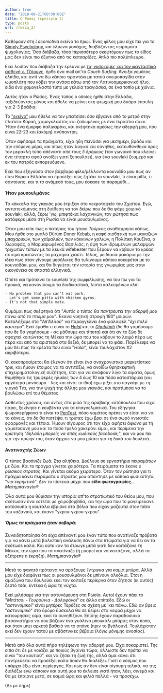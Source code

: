 ```yaml
---
author: true
date: "2018-08-21T00:00:00Z"
title: Ο Ρώσος (εμπειρία 2)
type: posts
url: /rwsia_2/
---
```



Καθόμουν στη *Locomotiva* εκείνο το πρωί. Ένας φίλος μου είχε πει για το [Simply Psychology](https://simplypsychology.org), και έλιωνα μονάχος, διαβάζοντας πειράματα ψυχολογίας. Όσο διάβαζα, τόσο περισσότερο σκεφτόμουν πως το είδος μας δεν είναι πιο έξυπνο από τις *κατσαρίδες*. Απλά πιο πολύπλευρο.

Εκεί λοιπόν που διάβαζα την έρευνα με [τις νοσοκόμες και τον φανταστικό ασθενή κ. Τζόουνς](https://simplypsychology.org/hofling-obedience.html), ήρθε ένα mail απ'το *Couch Surfing*. Άνοιξα γεμάτος ελπίδα, και αντί να δω κάποιο τιραντάκι με τατού ονειροπαγίδα στην ωμοπλάτη που κόβει την ανάσα κάτω από τον Λατινοαμερικανικό ήλιο, είδα ένα χαμογελαστό τύπο με γελοία τραγιάσκα, σε ένα τοπίο με χιόνια.

Αυτός ήταν ο Ρώσος. Ένας τύπος ο οποίος ήρθε στην Ελλάδα, ταξιδεύοντας μόνος και ήθελε να μείνει στη φτωχική μου δυάρα έπαυλη για 2-3 βράδια.

Το ["εκείνο"](https://el.wikipedia.org/wiki/%CE%95%CE%BA%CE%B5%CE%AF%CE%BD%CE%BF,_%CE%95%CE%B3%CF%8E_%CE%BA%CE%B1%CE%B9_%CE%A5%CF%80%CE%B5%CF%81%CE%B5%CE%B3%CF%8E) μου ήθελε να τον μπατσίσει όσο έβγαινε από το μετρό στην πλατεία Κοραή, χαμογελαστός και ζαλωμένος με ένα τεράστιο σάκο. Ήταν ένα έμορφο παλικαράκι, και σκέφτηκα αμέσως την αδερφή μου, που είναι 22-23 και (ακόμη) ανύπαντρη.

Όταν αφήσαμε τα πράγματα, είχα ήδη πεινάσει για μεσημέρι, βράδυ και την επόμενη μέρα, και όπως ήταν λογικό και σύνηθες, κατευθύνθηκα προς τον μερακλή τύπο απέναντι από τους *5 δρόμους* (τον γωνιακό που κλείνει ένα τέταρτο αφού ανοίξει γιατί ξεπουλάει), για ένα souvlaki ζουμερό και εκ του πατρός εκπορευόμενο.

Εκεί που εξηγούσα στον βάρβαρο φίλο/μέλλοντα κουνιάδο μου πως αν πάει Βόρεια Ελλάδα να προσέξει πώς ζητάει το souvlaki, τι είναι pitta, τι σάντουιτς, και τι το ανάμεσό τους, μου έσκασε το παραμύθι...

#### Ήταν μουσουλμάνος
Τα κόκκαλα της γιαγιάς μου έτριξαν στο νεκροταφείο του Σχιστού. Εγώ, αντιστεκόμενος στη διάθεση να τον δείρω που δε θα φάμε *χοιρινό* souvlaki, αλλά, ξέρω 'γω, μπιφτέκια λαχανικών, τον ρώτησα πως κατάφερε μέσα στη Ρωσία να είναι μουσουλμάνος.

Όταν μου είπε πως ο πατέρας του ήτανε *Τούρκος* αναθάρρησα κάπως. Μου ήρθε στο μυαλό Dürüm Doner Kebab, η καφέ αισθητική των μαγαζιών μπαχαρικών, των χαϊμαλιών, των κόκκινων χαλιών, η Πολίτικη Κουζίνα, ο Χωραφάς, ο Μαρμαρωμένος Βασιλιάς, η όψη των ιδρωμένων μελαμψών τριχωτών τύπων με τα λευκά wifebeater που ξέρουν να κόβουν το κρέας σε κιμά κρατώντας τα μαχαίρια χιαστί. Τέλος, μειδίασα μακάρια με την ιδέα πως όταν γίνουμε μεσήλικες θα τυλίγουμε κάποιο κοκορέτσι με το κουνιαδάκι μου, και θα διηγιέται την ιστορία της γνωριμίας μας στην οικογένεια σε σπαστά ελληνικά.

Οπότε και πρότεινα το souvlaki της συμφιλίωσης, να του πω για τα προικιά, να κανονίσουμε τα διαδικαστικά, λίστα καλεσμένων κλπ:

```
- No problem that you can't eat pork.
  Let's get some pitta with chicken gyros.
- It's not that simple mate.
```

Θυμάμαι πως σκέφτηκα ότι "*Αυτός ο τύπος θα παντρευτεί την αδερφή μου πάνω από το πτώμα μου*". Έκανα νοητική στροφή 180° μοιρών. Καταλήξαμε στο "*Απ'Αλλού*" να παραγγέλνει ένα φαλάφελ "*όχι πολύ καυτερό*". Εκεί έμαθα τι είναι το [*Halal*](https://en.wikipedia.org/wiki/Halal) και το [*Dhabihah*](https://en.wikipedia.org/wiki/Dhabihah) (δε θα γαμήσουμε που δε θα γαμήσουμε - ας μάθουμε και τίποτα) και ότι αν το ζώο δε σφαχτεί κοιτώντας τη Μέκκα την ώρα που του κόβουν το λαιμό πέρα ως πέρα και από τα αριστερά στα δεξιά, δε μπορεί να το φάει. Παρέλειψε να μου πει πως τα κρέατα που είναι "*Halal*", είναι τουλάχιστον Χ2 ακριβότερα.

Οι κακοπροαίρετοι θα έλεγαν ότι είναι ένα αναχρονιστικό μαρκετίστικο τρικ, και ήμουν έτοιμος να το αντιτάξω, να ανοίξω θρησκεφτική επιχειρηματολογική συζήτηση, έτσι για να ανάψουν λίγο τα αίματα, όμως θυμήθηκα τις τρυφερές ηλικίες των 4 έως 10 και πόσα κατοστάρικα (και αργότερα μονόευρα - λες και είναι το ίδιο) έχω ρίξει στο παγκάρι με τη γιαγιά Τιτι, για την ψυχή της άλλης μου γιαγιάς, και προτίμησα να το βουλώσω επί του θέματος.

Δοθέντος χρόνου, και όντας στα μισά της αραβικής κοτόπουλου που είχα πάρει, ξεκίνησε η κουβέντα για τα επαγγελματικά. Του εξήγησα ψωροπερήφανα τι είναι το [PenTest](https://en.wikipedia.org/wiki/Penetration_test), πόσο γαμάτος πρέπει να είσαι για να το κάνεις, ότι δε θα πιστέψει τι τρύπες έχω βρει σε ένα σωρό γνωστές εφαρμογές και τέτοια. Ήμουν σίγουρος ότι τον είχα αφήσει άφωνο με τη γαματοσύνη μου και το πόσο τρελό χακερόνι είμαι, και περίμενα την ερώτηση "*δηλαδή μπορείς να σπάς κωδικούς facebook;*", και να μου πει για την πρώην του, όταν άρχισε να μου μιλάει για τη δικιά του δουλειά...

#### Ανατιναχτής Ζώων

Ο τύπος βασάνιζε ζωά. Στα αλήθεια. Δούλευε σε εργαστήριο πειραμάτων με ζώα. Και το πράγμα γίνεται χειρότερο. Τα πειράματα τα έκανε *ο ρώσικος στρατός*. Και γίνεται ακόμα χειρότερο. Όταν τον ρώτησα για τι πράγμα κάνει πειράματα ο στρατός μου απάντησε με κάποια φυσικότητα, "*για εκρηκτικά*".
Δεν το πίστευα μέχρι που **είδα φωτογραφίες**...
*Ματημπαναγία®*

Όλα αυτά μου θύμισαν την ιστορία απ'το στρατιωτικό του θείου μου, που σκότωσαν ένα κοτέτσι με χειροβομβίδα, και την ώρα που το μαγειρεύανε κοτόσουπα η κουτάλα έβρισκε στα βόλια που είχαν μαζευτεί στον πάτο του καζανιού, και έκανε "γκρου-γκρου-γκρου".

##### Όμως τα πράγματα ήταν σοβαρά:

Συνειδητοποίησα ότι είχα απέναντί μου έναν τύπο που ανατίναζε πρόβατα για να κάνει μετά βαλιστική ανάλυση πάνω στα πτώματα για να δει αν τα σκότωσε καλά. Και ούτε καν τα έτρωγε μετά γιατί δεν κοιτάζανε τη Μέκκα, την ώρα που τα ανατίναζε (ή μπορεί και να κοιτάζανε, αλλά τα εξέτρεπε η έκρηξη).
*Ματημπαναγία®*


----

Μετά το φαγητό πρότεινα να αράξουμε *Ίντριγκα* για καμιά μπύρα. Αλλά μου είχε διαφύγει πως οι μουσουλμάνοι δε μπίνουν αλκόλια. Έτσι η αμαζώνα που δουλεύει εκεί τον κοίταξε περίεργα όταν ζήτησε (κι αυτός) ζεστό τσάι, έντεκα ή ώρα τη νύχτα.

Εκεί μιλήσαμε για την αστυνόμευση στη Ρωσία. Αυτοί έχουν πάει το "*Μπάτσοι - Γουρούνια - Δολοφόνοι*" σε άλλο επίπεδο. Εδώ οι "*αστυνομικοί*" είναι μητέρες Τερέζες σε σχέση με 'κει πάνω. Εδώ αν βρεις "*αστυνομικό*" στο δρόμο δύσκολα θα σε δείρει στα νεφρά μέχρι να κατουρήσεις αίμα, εκεί το συνηθίζουν. Επίσης έχουν παραδοσιακό βασανιστήριο να σου βάζουν ένα γυάλινο μπουκάλι μπύρας στον ποπο, και όταν μπει αρκετά βαθειά να το σπάνε (πριν το βγάλουν). Τουλάχιστον εκεί δεν έχουν τατού με σβάστιγκες βέβαια (λόγω μόνιμης ανοσίας).

----

Μετά από όλα αυτά πήρα τηλέφωνο την αδερφή μου. Είχα σοκαριστεί. Της είπα ότι δε με νοιάζει με ποιούς βγαίνει τώρα, άλλωστε δεν πρέπει να είναι "του κουτιού", και να ζήσει τη ζωή της, αλλά άμα κάνει ότι παντρεύεται να προσέξει καλά ποιόν θα διαλέξει. Γιατί ο κόσμος που υπάρχει έξω είναι περίεργος. Και πως αν δεν είναι σίγουρη τελικά, να της διαλέξω εγώ κάποιον και αυτή μου το έκλεισε γιατί ήταν, λέει, σινεμά και θα με έπαιρνε μετά, σε καμιά ώρα και φιλιά πολλά - να προσέχω.

(Δε με πήρε)
